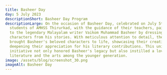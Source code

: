 ```yaml
---
title: Basheer Day
day: 5 July 2023
descriptionShort: Basheer Day Program
descriptionLarge: On the occasion of Basheer Day, celebrated on July 5th, the
  students of AMHSS Thirurkad, with the guidance of their teachers, paid homage
  to the legendary Malayalam writer Vaikom Muhammad Basheer by dressing up as
  characters from his stories. With meticulous attention to detail, the students
  brought Basheer's beloved characters to life, showcasing their creativity and
  deepening their appreciation for his literary contributions. This unique
  initiative not only honored Basheer's legacy but also instilled a love for
  literature and the arts among the younger generation.
image: /assets/blog/screenshot_30.png
imageAlt: Basheer Day
---
```

